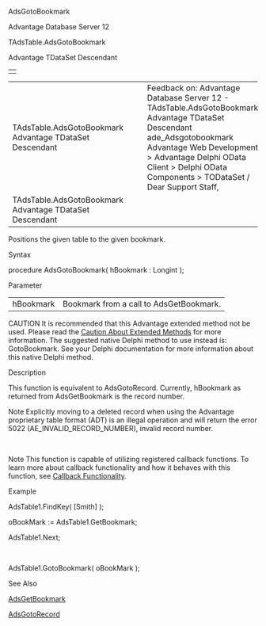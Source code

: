 AdsGotoBookmark




Advantage Database Server 12  

TAdsTable.AdsGotoBookmark

Advantage TDataSet Descendant

|  |
| --- |
|  |

|  |  |  |  |  |
| --- | --- | --- | --- | --- |
| TAdsTable.AdsGotoBookmark  Advantage TDataSet Descendant |  |  | Feedback on: Advantage Database Server 12 - TAdsTable.AdsGotoBookmark Advantage TDataSet Descendant ade\_Adsgotobookmark Advantage Web Development > Advantage Delphi OData Client > Delphi OData Components > TODataSet / Dear Support Staff, |  |
| TAdsTable.AdsGotoBookmark  Advantage TDataSet Descendant |  |  |  |  |

Positions the given table to the given bookmark.

Syntax

procedure AdsGotoBookmark( hBookmark : Longint );

Parameter

|  |  |
| --- | --- |
| hBookmark | Bookmark from a call to AdsGetBookmark. |

CAUTION It is recommended that this Advantage extended method not be used. Please read the [Caution About Extended Methods](ade_caution_about_extended_methods.htm) for more information. The suggested native Delphi method to use instead is: GotoBookmark. See your Delphi documentation for more information about this native Delphi method.

Description

This function is equivalent to AdsGotoRecord. Currently, hBookmark as returned from AdsGetBookmark is the record number.

Note Explicitly moving to a deleted record when using the Advantage proprietary table format (ADT) is an illegal operation and will return the error 5022 (AE\_INVALID\_RECORD\_NUMBER), invalid record number.

 

Note This function is capable of utilizing registered callback functions. To learn more about callback functionality and how it behaves with this function, see [Callback Functionality](master_callback_functionality.htm).

Example

AdsTable1.FindKey( [Smith] );

oBookMark := AdsTable1.GetBookmark;

AdsTable1.Next;

 

AdsTable1.GotoBookmark( oBookMark );

See Also

[AdsGetBookmark](ade_adsgetbookmark.htm)

[AdsGotoRecord](ade_adsgotorecord.htm)